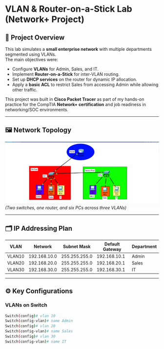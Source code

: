 # VLAN & Router-on-a-Stick Lab (Network+ Project)

## 📌 Project Overview
This lab simulates a **small enterprise network** with multiple departments segmented using VLANs.  
The main objectives were:
- Configure **VLANs** for Admin, Sales, and IT.
- Implement **Router-on-a-Stick** for inter-VLAN routing.
- Set up **DHCP services** on the router for dynamic IP allocation.
- Apply a **basic ACL** to restrict Sales from accessing Admin while allowing other traffic.

This project was built in **Cisco Packet Tracer** as part of my hands-on practice for the CompTIA **Network+ certification** and job readiness in networking/SOC environments.

---

## 🖼️ Network Topology
![Network Topology](Network_topology.png)  
*(Two switches, one router, and six PCs across three VLANs)*

---

## 🗂️ IP Addressing Plan

| VLAN   | Network        | Subnet Mask     | Default Gateway | Department |
|--------|----------------|-----------------|----------------|------------|
| VLAN10 | 192.168.10.0   | 255.255.255.0   | 192.168.10.1   | Admin      |
| VLAN20 | 192.168.20.0   | 255.255.255.0   | 192.168.20.1   | Sales      |
| VLAN30 | 192.168.30.0   | 255.255.255.0   | 192.168.30.1   | IT         |

---

## ⚙️ Key Configurations

### VLANs on Switch
```bash
Switch(config)# vlan 10
Switch(config-vlan)# name Admin
Switch(config)# vlan 20
Switch(config-vlan)# name Sales
Switch(config)# vlan 30
Switch(config-vlan)# name IT
